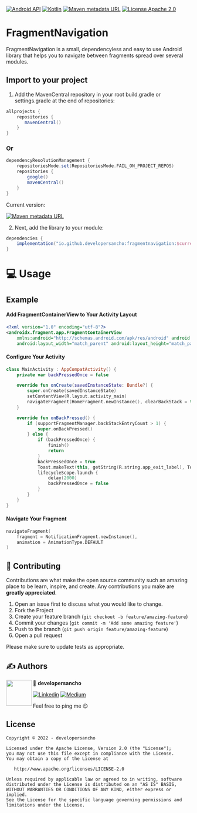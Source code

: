 [![Android API](https://img.shields.io/badge/api-23%2B-yellowgreen.svg?style=for-the-badge)](https://android-arsenal.com/api?level=23)
[![Kotlin](https://img.shields.io/github/license/developersancho/fragmentnavigation.svg?style=for-the-badge&color=orange)](https://kotlinlang.org/)
[![Maven metadata URL](https://img.shields.io/maven-metadata/v?color=blue&metadataUrl=https://s01.oss.sonatype.org/service/local/repo_groups/public/content/io/github/developersancho/fragmentnavigation/maven-metadata.xml&style=for-the-badge)](https://maven-badges.herokuapp.com/maven-central/io.github.developersancho/fragmentnavigation)
[![License Apache 2.0](https://img.shields.io/badge/License-Apache%202.0-orange.svg?style=for-the-badge)](https://opensource.org/licenses/Apache-2.0)
# FragmentNavigation

FragmentNavigation is a small, dependencyless and easy to use Android library that helps you to
navigate between fragments spread over several modules.

## Import to your project

1. Add the MavenCentral repository in your root build.gradle or settings.gradle at the end of
   repositories:

```gradle
allprojects {
    repositories {
       mavenCentral()
    }
}
```

### Or

```gradle
dependencyResolutionManagement {
    repositoriesMode.set(RepositoriesMode.FAIL_ON_PROJECT_REPOS)
    repositories {
        google()
        mavenCentral()
    }
}
```

Current version: 

[![Maven metadata URL](https://img.shields.io/maven-metadata/v?color=blue&metadataUrl=https://s01.oss.sonatype.org/service/local/repo_groups/public/content/io/github/developersancho/fragmentnavigation/maven-metadata.xml&style=for-the-badge)](https://maven-badges.herokuapp.com/maven-central/io.github.developersancho/fragmentnavigation)

2. Next, add the library to your module:

```gradle
dependencies {
    implementation("io.github.developersancho:fragmentnavigation:$currentVersion")
}
```

# 💻 Usage

## Example

#### Add FragmentContainerView to Your Activity Layout

```xml
<?xml version="1.0" encoding="utf-8"?>
<androidx.fragment.app.FragmentContainerView
    xmlns:android="http://schemas.android.com/apk/res/android" android:id="@+id/nav_container"
    android:layout_width="match_parent" android:layout_height="match_parent" />
```

#### Configure Your Activity

```kotlin
class MainActivity : AppCompatActivity() {
    private var backPressedOnce = false

    override fun onCreate(savedInstanceState: Bundle?) {
        super.onCreate(savedInstanceState)
        setContentView(R.layout.activity_main)
        navigateFragment(HomeFragment.newInstance(), clearBackStack = true)
    }

    override fun onBackPressed() {
        if (supportFragmentManager.backStackEntryCount > 1) {
            super.onBackPressed()
        } else {
            if (backPressedOnce) {
                finish()
                return
            }
            backPressedOnce = true
            Toast.makeText(this, getString(R.string.app_exit_label), Toast.LENGTH_SHORT).show()
            lifecycleScope.launch {
                delay(2000)
                backPressedOnce = false
            }
        }
    }
}
```

#### Navigate Your Fragment

```kotlin
navigateFragment(
    fragment = NotificationFragment.newInstance(),
    animation = AnimationType.DEFAULT
)
```

## 🤝 Contributing

Contributions are what make the open source community such an amazing place to be learn, inspire,
and create. Any contributions you make are **greatly appreciated**.

1. Open an issue first to discuss what you would like to change.
2. Fork the Project
3. Create your feature branch (`git checkout -b feature/amazing-feature`)
4. Commit your changes (`git commit -m 'Add some amazing feature'`)
5. Push to the branch (`git push origin feature/amazing-feature`)
6. Open a pull request

Please make sure to update tests as appropriate.

## ✍️ Authors

<a href="https://www.linkedin.com/in/mesut-g-33b41030" target="_blank">
  <img src="https://avatars.githubusercontent.com/u/30066734?v=4" width="70" align="left">
</a>

👤 **developersancho**

[![Linkedin](https://img.shields.io/badge/-linkedin-0077B5?style=for-the-badge&logo=linkedin)](https://www.linkedin.com/in/mesut-g-33b41030/)
[![Medium](https://img.shields.io/badge/-medium-12100E?style=for-the-badge&logo=medium)](https://developersancho.medium.com/)

Feel free to ping me 😉

## License

```license
Copyright © 2022 - developersancho

Licensed under the Apache License, Version 2.0 (the "License");
you may not use this file except in compliance with the License.
You may obtain a copy of the License at

   http://www.apache.org/licenses/LICENSE-2.0

Unless required by applicable law or agreed to in writing, software
distributed under the License is distributed on an "AS IS" BASIS,
WITHOUT WARRANTIES OR CONDITIONS OF ANY KIND, either express or implied.
See the License for the specific language governing permissions and
limitations under the License.
```
